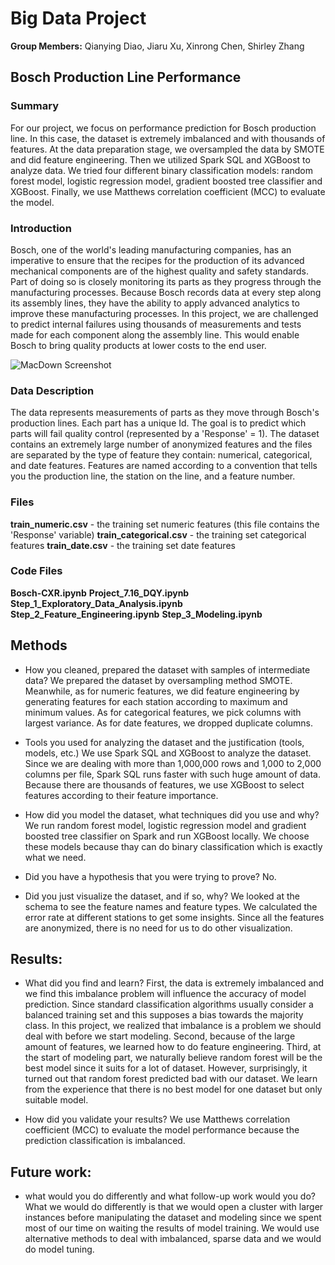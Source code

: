 # Big Data Project

**Group Members:** Qianying Diao, Jiaru Xu, Xinrong Chen, Shirley Zhang

## Bosch Production Line Performance
### Summary
For our project, we focus on performance prediction for Bosch production line. In this case, the dataset is extremely imbalanced and with thousands of features. At the data preparation stage, we oversampled the data by SMOTE and did feature engineering. Then we utilized Spark SQL and XGBoost to analyze data. We tried four different binary classification models: random forest model, logistic regression model, gradient boosted tree classifier and XGBoost. Finally, we use Matthews correlation coefficient (MCC) to evaluate the model. 

### Introduction
Bosch, one of the world's leading manufacturing companies, has an imperative to ensure that the recipes for the production of its advanced mechanical components are of the highest quality and safety standards. Part of doing so is closely monitoring its parts as they progress through the manufacturing processes. Because Bosch records data at every step along its assembly lines, they have the ability to apply advanced analytics to improve these manufacturing processes. In this project, we are challenged to predict internal failures using thousands of measurements and tests made for each component along the assembly line. This would enable Bosch to bring quality products at lower costs to the end user.

![MacDown Screenshot](https://github.com/sherlyzhang/Big-data-Project/BoschManufacturingKaggleImage.jpg)

### Data Description
The data represents measurements of parts as they move through Bosch's production lines. Each part has a unique Id. The goal is to predict which parts will fail quality control (represented by a 'Response' = 1). The dataset contains an extremely large number of anonymized features and the files are separated by the type of feature they contain: numerical, categorical, and date features. Features are named according to a convention that tells you the production line, the station on the line, and a feature number. 


### Files

**train_numeric.csv** - the training set numeric features (this file contains the 'Response' variable)
**train_categorical.csv** - the training set categorical features
**train_date.csv** - the training set date features

### Code Files
**Bosch-CXR.ipynb**
**Project_7.16_DQY.ipynb**
**Step_1_Exploratory_Data_Analysis.ipynb**
**Step_2_Feature_Engineering.ipynb**
**Step_3_Modeling.ipynb**

## Methods
* How you cleaned, prepared the dataset with samples of intermediate data?
We prepared the dataset by oversampling method SMOTE. Meanwhile, as for numeric features, we did feature engineering by generating features for each station according to maximum and minimum values. As for categorical features, we pick columns with largest variance. As for date features, we dropped duplicate columns.

* Tools you used for analyzing the dataset and the justification (tools, models, etc.)
We use Spark SQL and XGBoost to analyze the dataset. Since we are dealing with more than 1,000,000 rows and 1,000 to 2,000 columns per file, Spark SQL runs faster with such huge amount of data. Because there are thousands of features, we use XGBoost to select features according to their feature importance.

* How did you model the dataset, what techniques did you use and why?
We run random forest model, logistic regression model and gradient boosted tree classifier on Spark and run XGBoost locally. We choose these models because thay can do binary classification which is exactly what we need. 
* Did you have a hypothesis that you were trying to prove? No.

* Did you just visualize the dataset, and if so, why?
We looked at the schema to see the feature names and feature types. We calculated the error rate at different stations to get some insights. Since all the features are anonymized, there is no need for us to do other visualization.
## Results:
* What did you find and learn?
First, the data is extremely imbalanced and we find this imbalance problem will influence the accuracy of model prediction. Since standard classification algorithms usually consider a balanced training set and this supposes a bias towards the majority class. In this project, we realized that imbalance is a problem we should deal with before we start modeling. 
Second, because of the large amount of features, we learned how to do feature engineering.
Third, at the start of modeling part, we naturally believe random forest will be the best model since it suits for a lot of dataset. However, surprisingly, it turned out that random forest predicted bad with our dataset. We learn from the experience that there is no best model for one dataset but only suitable model.

* How did you validate your results?
We use Matthews correlation coefficient (MCC) to evaluate the model performance because the prediction classification is imbalanced.
## Future work: 
* what would you do differently and what follow-up work would you do?
What we would do differently is that we would open a cluster with larger instances before manipulating the dataset and modeling since we spent most of our time on waiting the results of model training. 
We would use alternative methods to deal with imbalanced, sparse data and we would do model tuning.
